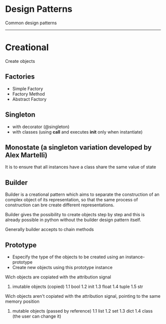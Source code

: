 # Design Patterns

Common design patterns

---

# Creational

Create objects

## Factories

- Simple Factory
- Factory Method
- Abstract Factory

## Singleton

- with decorator (@singleton)
- with classes (using __call__ and executes __init__ only when instantiate)

## Monostate (a singleton variation developed by Alex Martelli)

It is to ensure that all instances have a class share the same value of state

## Builder

Builder is a creational pattern which aims to separate the construction of an complex object of its representation, so that the same process of construction can bre create different representations.

Builder gives the possibility to create objects step by step and this is already possible in python without the builder design pattern itself.

Generally builder accepts to chain methods

## Prototype

- Especify the type of the objects to be created
using an instance-prototype
- Create new objects using this prototype instance

Wich objects are copiated with the attribution signal
1. imutable objects (copied)
1.1 bool
1.2 init
1.3 float
1.4 tuple
1.5 str

Wich objects aren't copiated with the attribution signal, pointing to the same memory position

1. mutable objects (passed by reference)
1.1 list
1.2 set
1.3 dict
1.4 class (the user can change it)
